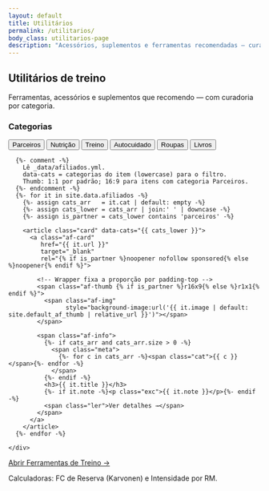 ```yaml
---
layout: default
title: Utilitários
permalink: /utilitarios/
body_class: utilitarios-page
description: "Acessórios, suplementos e ferramentas recomendadas — curadoria prática por categoria."
---
```


<section class="blog-header">
  <h1>Utilitários de treino</h1>
  <p>Ferramentas, acessórios e suplementos que recomendo — com curadoria por categoria.</p>
</section>

<div class="blog-layout">
  <!-- Lateral com filtros -->
  <aside class="blog-sidebar">
    <h3>Categorias</h3>
    <nav class="blog-filtros-vertical">
      <button data-filter="parceiros" class="on">Parceiros</button>
      <button data-filter="nutrição">Nutrição</button>
      <button data-filter="treino">Treino</button>
      <button data-filter="autocuidado">Autocuidado</button>
      <button data-filter="roupas">Roupas</button>
      <button data-filter="livros">Livros</button>
    </nav>
  </aside>

  <!-- Lista de utilitários -->
  <section class="blog-lista">
    <div class="cards">

      {%- comment -%}
        Lê _data/afiliados.yml.
        data-cats = categorias do item (lowercase) para o filtro.
        Thumb: 1:1 por padrão; 16:9 para itens com categoria Parceiros.
      {%- endcomment -%}
      {%- for it in site.data.afiliados -%}
        {%- assign cats_arr   = it.cat | default: empty -%}
        {%- assign cats_lower = cats_arr | join:' ' | downcase -%}
        {%- assign is_partner = cats_lower contains 'parceiros' -%}

        <article class="card" data-cats="{{ cats_lower }}">
          <a class="af-card"
             href="{{ it.url }}"
             target="_blank"
             rel="{% if is_partner %}noopener nofollow sponsored{% else %}noopener{% endif %}">

            <!-- Wrapper fixa a proporção por padding-top -->
            <span class="af-thumb {% if is_partner %}r16x9{% else %}r1x1{% endif %}">
              <span class="af-img"
                    style="background-image:url('{{ it.image | default: site.default_af_thumb | relative_url }}')"></span>
            </span>

            <span class="af-info">
              {%- if cats_arr and cats_arr.size > 0 -%}
                <span class="meta">
                  {%- for c in cats_arr -%}<span class="cat">{{ c }}</span>{%- endfor -%}
                </span>
              {%- endif -%}
              <h3>{{ it.title }}</h3>
              {%- if it.note -%}<p class="exc">{{ it.note }}</p>{%- endif -%}
              <span class="ler">Ver detalhes →</span>
            </span>
          </a>
        </article>
      {%- endfor -%}

    </div>
  </section>
</div>

<!-- CTA para Ferramentas -->
<section class="tools-cta">
  <a href="{{ '/ferramentas/' | relative_url }}" class="btn-cta">Abrir Ferramentas de Treino →</a>
  <p class="tools-note">Calculadoras: FC de Reserva (Karvonen) e Intensidade por RM.</p>
</section>

<!-- Filtro por categoria -->
<script>
(function(){
  // Escopo por segurança
  document.addEventListener('DOMContentLoaded', function(){
    document.body.classList.add('utilitarios-page');
  });

  const cards = Array.from(document.querySelectorAll('.card[data-cats]'));
  const btns  = Array.from(document.querySelectorAll('.blog-filtros-vertical [data-filter]'));

  const norm = (s='') => s.normalize('NFD').replace(/\p{Diacritic}/gu,'').toLowerCase().trim();

  function applyFilter(slug){
    const f = norm(slug);
    cards.forEach(c=>{
      const cats = norm(c.dataset.cats || '');
      c.style.display = (!f || cats.includes(f)) ? '' : 'none';
    });
  }

  btns.forEach(btn=>{
    btn.addEventListener('click', ()=>{
      btns.forEach(b=>b.classList.remove('on'));
      btn.classList.add('on');
      applyFilter(btn.dataset.filter);
      window.scrollTo({ top: 0, behavior: 'smooth' });
    });
  });

  // Começa em Parceiros
  applyFilter('parceiros');
})();
</script>

<!-- Estilo escopado desta página -->
<style>
.utilitarios-page .blog-lista .cards{
  display:grid;
  grid-template-columns: repeat(2, minmax(0,1fr));
  gap:.95rem;
}
.utilitarios-page .blog-lista .card{ border:0; background:transparent; padding:0; }
.utilitarios-page .blog-lista .card .af-card{
  display:flex; flex-direction:column; gap:.65rem;
  width:100%; height:100%; padding:.75rem;
  background:#0f0f0f; border-radius:14px; border:1px solid #1c1c1c;
  transition:.25s;
}
.utilitarios-page .blog-lista .card .af-card:hover{
  transform:translateY(-3px);
  border-color:#2a2a2a;
}

/* Wrapper de proporção */
.utilitarios-page .blog-lista .card .af-thumb{
  position:relative; display:block; width:100%;
  border:1px solid #1c1c1c; border-radius:12px;
  background:#111; overflow:hidden;
}
.utilitarios-page .blog-lista .card .af-thumb.r1x1{ padding-top:100%; }      /* 1:1 */
.utilitarios-page .blog-lista .card .af-thumb.r16x9{ padding-top:56.25%; }   /* 16:9 */

/* Imagem preenchendo o wrapper */
.utilitarios-page .blog-lista .card .af-thumb .af-img{
  position:absolute; inset:0;
  background-position:center; background-size:cover;
}

/* Conteúdo */
.utilitarios-page .blog-lista .card .af-info{ display:flex; flex-direction:column; gap:.35rem; }
.utilitarios-page .blog-lista .card .meta{ display:flex; align-items:center; gap:.5rem; font-size:.9rem; opacity:.9; margin:0; }
.utilitarios-page .blog-lista .card .cat{
  background:rgba(227,197,101,.1);
  color:#e3c565; border:1px solid rgba(227,197,101,.35);
  padding:.14rem .5rem; border-radius:999px; font-weight:600;
}
.utilitarios-page .blog-lista .card h3{ margin:.2rem 0 .25rem; font-size:1.02rem; color:#fff; line-height:1.35; }
.utilitarios-page .blog-lista .card .exc{ margin:0; color:#cfcfcf; }
.utilitarios-page .blog-lista .card .ler{ color:#d62828; font-weight:700; margin-top:.2rem; }
.utilitarios-page .blog-lista .card:hover .ler{ color:#ff4040; }

/* CTA Ferramentas */
.utilitarios-page .tools-cta{
  text-align:center;
  margin: 1.5rem 0 2.5rem;
}
.utilitarios-page .tools-cta .btn-cta{
  display:inline-block;
  background:#d62828;
  color:#fff;
  padding:.85rem 1.2rem;
  border-radius:10px;
  font-weight:700;
  text-decoration:none;
  transition:.25s;
}
.utilitarios-page .tools-cta .btn-cta:hover{
  background:#ff4040;
}
.utilitarios-page .tools-cta .tools-note{
  margin-top:.5rem;
  color:#bdbdbd;
  font-size:.9rem;
}
</style>

